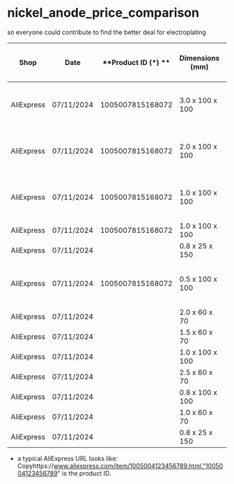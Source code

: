 # nickel_anode_price_comparison
so everyone could contribute to find the better deal for electroplating


| **Shop** | **Date** | **Product ID (*) ** | **Dimensions (mm)** | **Volume (cm³)** | **Weight (g)** | **Price (€)** | **Price per Gram (€)** |
|---------|----------|--------------  |-------------------|-----------------|---------------|--------------|---------------------|
| AliExpress | 07/11/2024 |1005007815168072| 3.0 x 100 x 100 | 30 | 267.24 | 23.99 + 1.99 = 25.98 | **0.0972** |
| AliExpress | 07/11/2024 |1005007815168072 | 2.0 x 100 x 100 | 20 | 178.16 | 17.39 + 1.99 = 19.38 | **0.1087** |
| AliExpress | 07/11/2024 |1005007815168072 | 1.0 x 100 x 100 | 10 | 89.08 | 10.19 + 1.99 = 12.18 | **0.1367** |
| AliExpress | 07/11/2024 |1005007815168072 | 1.0 x 100 x 100 | 10 | 89.08 | 14.19 | **0.1593** |
| AliExpress | 07/11/2024 | | 0.8 x 25 x 150 | 3 | 26.72 | 4.57 | **0.1710** |
| AliExpress | 07/11/2024 |1005007815168072 | 0.5 x 100 x 100 | 5 | 44.54 | 6.69 + 1.99 = 8.68 | **0.1949** |
| AliExpress | 07/11/2024 | | 2.0 x 60 x 70 | 8.4 | 74.83 | 14.69 | **0.1963** |
| AliExpress | 07/11/2024 | | 1.5 x 60 x 70 | 6.3 | 56.12 | 11.29 | **0.2012** |
| AliExpress | 07/11/2024 | | 1.0 x 100 x 100 | 10 | 89.08 | 17.99 | **0.2021** |
| AliExpress | 07/11/2024 | | 2.5 x 60 x 70 | 10.5 | 93.53 | 19.19 | **0.2052** |
| AliExpress | 07/11/2024 | | 0.8 x 100 x 100 | 8 | 71.26 | 17.49 | **0.2453** |
| AliExpress | 07/11/2024 | | 1.0 x 60 x 70 | 4.2 | 37.41 | 10.19 | **0.2724** |
| AliExpress | 07/11/2024 | | 0.8 x 25 x 150 | 3 | 26.72 | 7.55 | **0.2826** |

*  a typical AliExpress URL looks like: Copyhttps://www.aliexpress.com/item/1005004123456789.html."1005004123456789" is the product ID.
